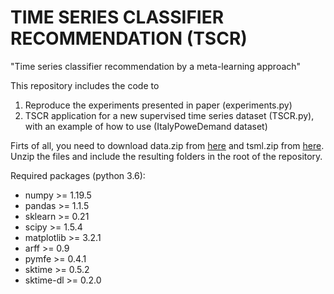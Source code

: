 # TIME SERIES CLASSIFIER RECOMMENDATION (TSCR)

"Time series classifier recommendation by a meta-learning approach" 


This repository includes the code to  
1. Reproduce the experiments presented in paper (experiments.py)
2. TSCR application for a new supervised time series dataset (TSCR.py), with an example of how to use (ItalyPoweDemand dataset)


Firts of all, you need to download data.zip from [here](https://drive.google.com/file/d/1zrXRTOPg8e0dIytabhBvaf7Ib28KxQou/view?usp=sharing) and tsml.zip from [here](https://drive.google.com/file/d/1aNUJx5nxNKc3njtX9c0npIuu28rLLg1y/view?usp=sharing). Unzip the files and include the resulting folders in the root of the repository. 


Required packages (python 3.6):
- numpy >= 1.19.5
- pandas >= 1.1.5
- sklearn >= 0.21
- scipy >=  1.5.4
- matplotlib >= 3.2.1
- arff >= 0.9
- pymfe >= 0.4.1
- sktime >= 0.5.2
- sktime-dl >= 0.2.0











